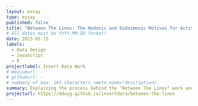 ```yaml
---
layout: essay
type: essay
published: false
title: "Between The Lines: The Hedonic and Eudaimonic Motives for Activities"
# All dates must be YYYY-MM-DD format!
date: 2023-05-15
labels:
  - Data Design
  - JavaScript
  - R
projectlabel: Insert Data Work
# mediumurl: -
# githuburl: -
# summary of max. 165 characters <meta name="description>
summary: Explaining the process behind the "Between The Lines" work and the difference between hedonic and eudaimonic motives 
projecturl: https://dduyg.github.io/insertdata/between-the-lines
---
```

